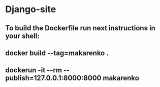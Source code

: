 # Django-site

## To build the Dockerfile run next instructions in your shell:
## docker build --tag=makarenko .
## dockerun -it --rm  --publish=127.0.0.1:8000:8000 makarenko
